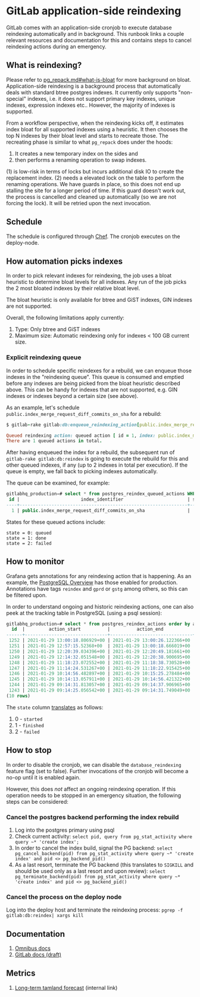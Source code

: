 # GitLab application-side reindexing

GitLab comes with an application-side cronjob to execute database reindexing automatically and in background. This runbook links a couple relevant resources and documentation for this and contains steps to cancel reindexing actions during an emergency.

## What is reindexing?

Please refer to [pg_repack.md#what-is-bloat](pg_repack.md#what-is-bloat) for more background on bloat. Application-side reindexing is a background process that automatically deals with standard btree postgres indexes. It currently only supports "non-special" indexes, i.e. it does not support primary key indexes, unique indexes, expression indexes etc.. However, the majority of indexes is supported.

From a workflow perspective, when the reindexing kicks off, it estimates index bloat for all supported indexes using a heuristic. It then chooses the top N indexes by their bloat level and starts to recreate those. The recreating phase is similar to what `pg_repack` does under the hoods:

1. It creates a new temporary index on the sides and
1. then performs a renaming operation to swap indexes.

(1) is low-risk in terms of locks but incurs additional disk IO to create the replacement index. (2) needs a elevated lock on the table to perform the renaming operations. We have guards in place, so this does not end up stalling the site for a longer period of time. If this guard doesn't work out, the process is cancelled and cleaned up automatically (so we are not forcing the lock). It will be retried upon the next invocation.

## Schedule

The schedule is configured through [Chef](https://ops.gitlab.net/gitlab-cookbooks/chef-repo/-/blob/master/roles/gprd-base-deploy-node.json#L112). The cronjob executes on the deploy-node.

## How automation picks indexes

In order to pick relevant indexes for reindexing, the job uses a bloat heuristic to determine bloat levels for all indexes. Any run of the job picks the 2 most bloated indexes by their relative bloat level.

The bloat heuristic is only available for btree and GiST indexes, GIN indexes are not supported.

Overall, the following limitations apply currently:

1. Type: Only btree and GiST indexes
1. Maximum size: Automatic reindexing only for indexes < 100 GB current size.

### Explicit reindexing queue

In order to schedule specific reindexes for a rebuild, we can enqueue those indexes in the "reindexing queue". This queue is consumed and emptied before any indexes are being picked from the bloat heuristic described above. This can be handy for indexes that are not supported, e.g. GIN indexes or indexes beyond a certain size (see above).

As an example, let's schedule `public.index_merge_request_diff_commits_on_sha` for a rebuild:

```ruby
$ gitlab-rake gitlab:db:enqueue_reindexing_action[public.index_merge_request_diff_commits_on_sha]

Queued reindexing action: queued action [ id = 1, index: public.index_merge_request_diff_commits_on_sha ]
There are 1 queued actions in total.
```

After having enqueued the index for a rebuild, the subsequent run of `gitlab-rake gitlab:db:reindex` is going to execute the rebuild for this and other queued indexes, if any (up to 2 indexes in total per execution). If the queue is empty, we fall back to picking indexes automatically.

The queue can be examined, for example:

```sql
gitlabhq_production=# select * from postgres_reindex_queued_actions WHERE state = 0;
 id |                       index_identifier                        | state |          created_at           |          updated_at
----+---------------------------------------------------------------+-------+-------------------------------+-------------------------------
  1 | public.index_merge_request_diff_commits_on_sha                |     0 | 2021-11-04 10:35:05.396064+00 | 2021-11-04 10:35:05.396064+00
```

States for these queued actions include:

```
state = 0: queued
state = 1: done
state = 2: failed
```

## How to monitor

Grafana gets annotations for any reindexing action that is happening. As an example, the [PostgreSQL Overview](https://dashboards.gitlab.net/d/000000144/postgresql-overview?orgId=1) has those enabled for production. Annotations have tags `reindex` and `gprd` or `gstg` among others, so this can be filtered upon.

In order to understand ongoing and historic reindexing actions, one can also peek at the tracking table in PostgreSQL (using a psql session):

```sql
gitlabhq_production=# select * from postgres_reindex_actions order by action_start desc limit 10;
  id  |         action_start          |          action_end           | ondisk_size_bytes_start | ondisk_size_bytes_end | state |                         index_identifier                          | bloat_estimate_bytes_start
------+-------------------------------+-------------------------------+-------------------------+-----------------------+-------+-------------------------------------------------------------------+----------------------------
 1252 | 2021-01-29 13:00:18.806929+00 | 2021-01-29 13:00:26.122366+00 |               156024832 |              75317248 |     1 | public.index_projects_on_last_repository_check_failed             |                   80945152
 1251 | 2021-01-29 12:57:15.52368+00  | 2021-01-29 13:00:18.666019+00 |               806748160 |             800751616 |     1 | public.index_ci_builds_on_auto_canceled_by_id                     |                  326344704
 1250 | 2021-01-29 12:20:39.034396+00 | 2021-01-29 12:20:49.181661+00 |               163807232 |             161005568 |     1 | public.index_label_links_on_target_id_and_target_type             |                    9543680
 1249 | 2021-01-29 12:14:32.051548+00 | 2021-01-29 12:20:38.900695+00 |              2526797824 |            2544500736 |     1 | public.index_notes_on_discussion_id                               |                  190005248
 1248 | 2021-01-29 11:18:23.072552+00 | 2021-01-29 11:18:38.730528+00 |               123117568 |             112795648 |     1 | public.index_merge_requests_on_created_at                         |                   10723328
 1247 | 2021-01-29 11:14:24.531267+00 | 2021-01-29 11:18:22.915425+00 |              2256084992 |            2244321280 |     1 | public.index_ci_builds_on_commit_id_and_type_and_name_and_ref     |                  185147392
 1246 | 2021-01-29 10:14:56.482897+00 | 2021-01-29 10:15:25.278484+00 |               180912128 |             180207616 |     1 | public.index_issues_on_project_id_and_closed_at                   |                   50782208
 1245 | 2021-01-29 10:14:13.057911+00 | 2021-01-29 10:14:56.421322+00 |               537165824 |             536363008 |     1 | public.index_ci_pipelines_on_project_id_and_ref_and_status_and_id |                   66338816
 1244 | 2021-01-29 09:14:31.813057+00 | 2021-01-29 09:14:37.906965+00 |                76464128 |              75309056 |     1 | public.index_project_pages_metadata_on_artifacts_archive_id       |                   31367168
 1243 | 2021-01-29 09:14:25.056542+00 | 2021-01-29 09:14:31.749049+00 |                76832768 |              75309056 |     1 | public.index_project_pages_metadata_on_pages_deployment_id        |                   31506432
(10 rows)
```

The `state` column [translates](https://gitlab.com/gitlab-org/gitlab/-/blob/master/lib/gitlab/database/reindexing/reindex_action.rb#L10) as follows:
1. 0 - `started`
1. 1 - `finished`
1. 2 - `failed`

## How to stop

In order to disable the cronjob, we can disable the `database_reindexing` feature flag (set to false). Further invocations of the cronjob will become a no-op until it is enabled again.

However, this does *not* affect an ongoing reindexing operation. If this operation needs to be stopped in an emergency situation, the following steps can be considered:

### Cancel the postgres backend performing the index rebuild

1. Log into the postgres primary using psql
1. Check current activity: `select pid, query from pg_stat_activity where query ~* 'create index';`
1. In order to cancel the index build, signal the PG backend: `select pg_cancel_backend(pid) from pg_stat_activity where query ~* 'create index' and pid <> pg_backend_pid()`
1. As a last resort, terminate the PG backend (this translates to `SIGKILL` and should be used only as a last resort and upon review): `select pg_terminate_backend(pid) from pg_stat_activity where query ~* 'create index' and pid <> pg_backend_pid()`

### Cancel the process on the deploy node

Log into the deploy host and terminate the reindexing process: `pgrep -f gitlab:db:reindex| xargs kill`

## Documentation

1. [Omnibus docs](https://docs.gitlab.com/omnibus/settings/database.html#automatic-database-reindexing)
1. [GitLab docs (draft)](https://gitlab.com/gitlab-org/gitlab/-/merge_requests/50369)

## Metrics

1. [Long-term tamland forecast](https://gitlab-com.gitlab.io/gl-infra/tamland/patroni.html#patroni-service-pg_btree_bloat-resource-saturation) (internal link)
